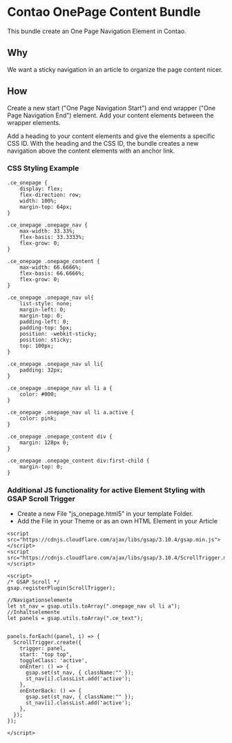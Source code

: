 # Contao OnePage Content Bundle

This bundle create an One Page Navigation Element in Contao.

## Why

We want a sticky navigation in an article to organize the page content nicer.

## How

Create a new start ("One Page Navigation Start") and end wrapper ("One Page Navigation End") element. Add your content elements between the wrapper elements.

Add a heading to your content elements and give the elements a specific CSS ID.
With the heading and the CSS ID, the bundle creates a new navigation above the content elements with an anchor link.

### CSS Styling Example

```
.ce_onepage {
	display: flex;
	flex-direction: row;
	width: 100%;
	margin-top: 64px;
}

.ce_onepage .onepage_nav {
	max-width: 33.33%;
	flex-basis: 33.3333%;
	flex-grow: 0;	
}

.ce_onepage .onepage_content {
	max-width: 66.6666%;
	flex-basis: 66.6666%;
	flex-grow: 0;
}

.ce_onepage .onepage_nav ul{
    list-style: none;
    margin-left: 0;
    margin-top: 0;
    padding-left: 0;
    padding-top: 5px;
    position: -webkit-sticky;
    position: sticky;
    top: 100px;
}    

.ce_onepage .onepage_nav ul li{
    padding: 32px;
} 

.ce_onepage .onepage_nav ul li a {
    color: #000;
} 

.ce_onepage .onepage_nav ul li a.active {
    color: pink;
} 

.ce_onepage .onepage_content div {
	margin: 128px 0;
}

.ce_onepage .onepage_content div:first-child {
	margin-top: 0;
}
```

### Additional JS functionality for active Element Styling with GSAP Scroll Trigger

- Create a new File "js_onepage.html5" in your template Folder.
- Add the File in your Theme or as an own HTML Element in your Article 

```
<script src="https://cdnjs.cloudflare.com/ajax/libs/gsap/3.10.4/gsap.min.js"></script>
<script src="https://cdnjs.cloudflare.com/ajax/libs/gsap/3.10.4/ScrollTrigger.min.js"></script>

<script>
/* GSAP Scroll */
gsap.registerPlugin(ScrollTrigger);

//Navigationselemente
let st_nav = gsap.utils.toArray(".onepage_nav ul li a");
//Inhaltselemente
let panels = gsap.utils.toArray(".ce_text");


panels.forEach((panel, i) => {
  ScrollTrigger.create({
    trigger: panel,
    start: "top top",
	toggleClass: 'active',    
    onEnter: () => {
      gsap.set(st_nav, { className:"" });
      st_nav[i].classList.add('active');  
    },
    onEnterBack: () => {
      gsap.set(st_nav, { className:"" });
      st_nav[i].classList.add('active');  
    },
  });
});	

</script>	
```


